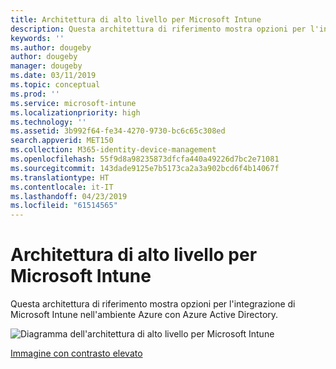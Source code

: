 ```yaml
---
title: Architettura di alto livello per Microsoft Intune
description: Questa architettura di riferimento mostra opzioni per l'integrazione di Microsoft Intune nell'ambiente Azure con Azure Active Directory.
keywords: ''
ms.author: dougeby
author: dougeby
manager: dougeby
ms.date: 03/11/2019
ms.topic: conceptual
ms.prod: ''
ms.service: microsoft-intune
ms.localizationpriority: high
ms.technology: ''
ms.assetid: 3b992f64-fe34-4270-9730-bc6c65c308ed
search.appverid: MET150
ms.collection: M365-identity-device-management
ms.openlocfilehash: 55f9d8a98235873dfcfa440a49226d7bc2e71081
ms.sourcegitcommit: 143dade9125e7b5173ca2a3a902bcd6f4b14067f
ms.translationtype: HT
ms.contentlocale: it-IT
ms.lasthandoff: 04/23/2019
ms.locfileid: "61514565"
---
```

# <a name="high-level-architecture-for-microsoft-intune"></a>Architettura di alto livello per Microsoft Intune
Questa architettura di riferimento mostra opzioni per l'integrazione di Microsoft Intune nell'ambiente Azure con Azure Active Directory.  

![Diagramma dell'architettura di alto livello per Microsoft Intune](./media/intunearchitecture_wh.svg)

[Immagine con contrasto elevato](./media/intunearchitecture.svg)
